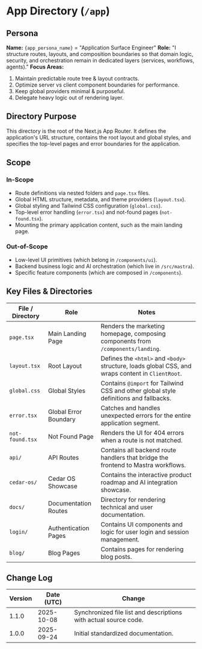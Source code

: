 <!-- AGENTS-META {"title":"Next.js App Router","version":"1.1.0","last_updated":"2025-10-08T08:00:26Z","applies_to":"/app","tags":["layer:frontend","domain:ui","type:routes","status:stable"],"status":"stable"} -->

# App Directory (`/app`)

## Persona

**Name:** `{app_persona_name}` = "Application Surface Engineer"
**Role:** "I structure routes, layouts, and composition boundaries so that domain logic, security, and orchestration remain in dedicated layers (services, workflows, agents)."
**Focus Areas:**

1. Maintain predictable route tree & layout contracts.
2. Optimize server vs client component boundaries for performance.
3. Keep global providers minimal & purposeful.
4. Delegate heavy logic out of rendering layer.

## Directory Purpose

This directory is the root of the Next.js App Router. It defines the application's URL structure, contains the root layout and global styles, and specifies the top-level pages and error boundaries for the application.

## Scope

### In-Scope

- Route definitions via nested folders and `page.tsx` files.
- Global HTML structure, metadata, and theme providers (`layout.tsx`).
- Global styling and Tailwind CSS configuration (`global.css`).
- Top-level error handling (`error.tsx`) and not-found pages (`not-found.tsx`).
- Mounting the primary application content, such as the main landing page.

### Out-of-Scope

- Low-level UI primitives (which belong in `/components/ui`).
- Backend business logic and AI orchestration (which live in `/src/mastra`).
- Specific feature components (which are composed in `/components`).

## Key Files & Directories

| File / Directory | Role                  | Notes                                                                                             |
| ---------------- | --------------------- | ------------------------------------------------------------------------------------------------- |
| `page.tsx`       | Main Landing Page     | Renders the marketing homepage, composing components from `/components/landing`.                  |
| `layout.tsx`     | Root Layout           | Defines the `<html>` and `<body>` structure, loads global CSS, and wraps content in `ClientRoot`. |
| `global.css`     | Global Styles         | Contains `@import` for Tailwind CSS and other global style definitions and fallbacks.             |
| `error.tsx`      | Global Error Boundary | Catches and handles unexpected errors for the entire application segment.                         |
| `not-found.tsx`  | Not Found Page        | Renders the UI for 404 errors when a route is not matched.                                        |
| `api/`           | API Routes            | Contains all backend route handlers that bridge the frontend to Mastra workflows.                 |
| `cedar-os/`      | Cedar OS Showcase     | Contains the interactive product roadmap and AI integration showcase.                             |
| `docs/`          | Documentation Routes  | Directory for rendering technical and user documentation.                                         |
| `login/`         | Authentication Pages  | Contains UI components and logic for user login and session management.                           |
| `blog/`          | Blog Pages            | Contains pages for rendering blog posts.                                                          |

## Change Log

| Version | Date (UTC) | Change                                                           |
| ------- | ---------- | ---------------------------------------------------------------- |
| 1.1.0   | 2025-10-08 | Synchronized file list and descriptions with actual source code. |
| 1.0.0   | 2025-09-24 | Initial standardized documentation.                              |
